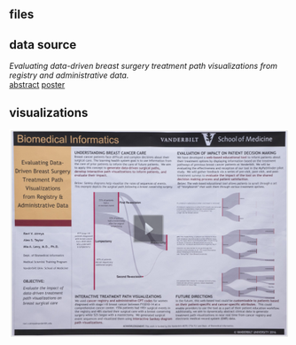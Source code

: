 ## files



## data source 

_Evaluating data-driven breast surgery treatment path visualizations from registry and administrative data._  
[abstract](http://meetinglibrary.asco.org/content/161175-181) 
[poster](http://meetinglibrary.asco.org/content/121382?media=vm) 

## visualizations

![poster](poster.png)
